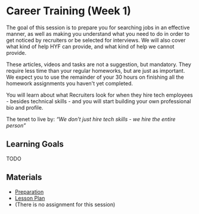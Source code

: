 # Career Training (Week 1)

The goal of this session is to prepare you for searching jobs in an effective manner, as well as making you understand what you need to do in order to get noticed by recruiters or be selected for interviews. We will also cover what kind of help HYF can provide, and what kind of help we cannot provide.

These articles, videos and tasks are not a suggestion, but mandatory. They require less time than your regular homeworks, but are just as important. We expect you to use the remainder of your 30 hours on finishing all the homework assignments you haven't yet completed.

You will learn about what Recruiters look for when they hire tech employees - besides technical skills - and you will start building your own professional bio and profile. 

The tenet to live by: _“We don’t just hire tech skills - we hire the entire person”_

## Learning Goals
TODO

## Materials
- [Preparation](preparation.md)
- [Lesson Plan](lesson-plan.md)
- (There is no assignment for this session)
